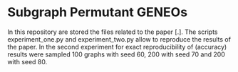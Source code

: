 # Subgraph Permutant GENEOs

In this repository are stored the files related to the paper [.].
The scripts experiment_one.py and experiment_two.py allow to reproduce the results of the paper.
In the second experiment for exact reproducibility of (accuracy) results were sampled 100 graphs with seed 60, 200 with seed 70 and 200 with seed 80.
